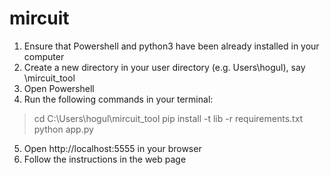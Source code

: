 # mircuit
1. Ensure that Powershell and python3 have been already installed in your computer
2. Create a new directory in your user directory (e.g. Users\hogul), say \mircuit_tool
3. Open Powershell
4. Run the following commands in your terminal:
 > cd C:\Users\hogul\mircuit_tool
 > pip install -t lib -r requirements.txt
 > python app.py
5. Open http://localhost:5555 in your browser
6. Follow the instructions in the web page
